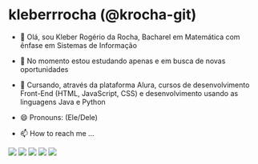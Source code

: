 # kleberrrocha (@krocha-git)

- 👋 Olá, sou Kleber Rogério da Rocha, Bacharel em Matemática com ênfase em Sistemas de Informação
- 👀 No momento estou estudando apenas e em busca de novas oportunidades
- 🌱 Cursando, através da plataforma Alura, cursos de desenvolvimento Front-End (HTML, JavaScript, CSS) e desenvolvimento usando as linguagens Java e Python
- 😄 Pronouns: (Ele/Dele)




- 📫 How to reach me ...
<div> 
  <a href="https://instagram.com/rafaballerini" target="_blank"><img src="https://img.shields.io/badge/-Instagram-%23E4405F?style=for-the-badge&logo=instagram&logoColor=white" target="_blank"></a>
 	<a href="https://www.twitch.tv/rafaballerinii" target="_blank"><img src="https://img.shields.io/badge/Twitch-9146FF?style=for-the-badge&logo=twitch&logoColor=white" target="_blank"></a>
 <a href="https://discord.gg/wagxzStdcR" target="_blank"><img src="https://img.shields.io/badge/Discord-7289DA?style=for-the-badge&logo=discord&logoColor=white" target="_blank"></a> 
  <a href = "mailto:kleberrrocha@gmail.com"><img src="https://img.shields.io/badge/-Gmail-%23333?style=for-the-badge&logo=gmail&logoColor=white" target="_blank"></a>
  <a href="https://www.linkedin.com/in/kleber-rocha-7846456" target="_blank"><img src="https://img.shields.io/badge/-LinkedIn-%230077B5?style=for-the-badge&logo=linkedin&logoColor=white" target="_blank"></a> 
  
</div>
